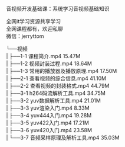 音视频开发基础课：系统学习音视频基础知识

全网it学习资源共享学习<br>全网课程都有，欢迎私聊<br>微信：jerryttom<br>

└──视频<br> | ├──1-1 课程简介.mp4 15.47M<br> | ├──1-2 视频封装过程.mp4 18.64M<br> | ├──1-3 常用的播放器及播放原理.mp4 17.50M<br> | ├──2-1 查看视频的综合信息.mp4 41.10M<br> | ├──2-2 查看视频的封装格式.mp4 44.79M<br> | ├──3-1 h264码流解析工具.mp4 34.75M<br> | ├──3-2 yuv数据解析工具.mp4 21.01M<br> | ├──3-3 yuv渲染入门.mp4 8.33M<br> | ├──3-4 yuv444入门.mp4 19.28M<br> | ├──3-5 yuv422入门.mp4 17.21M<br> | ├──3-6 yuv420入门.mp4 23.58M<br> | └──3-7 音频采样原理及解析工具.mp4 35.03M